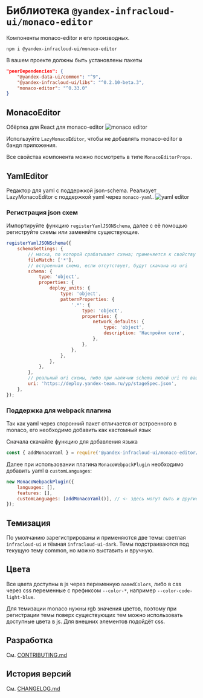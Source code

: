 # Библиотека `@yandex-infracloud-ui/monaco-editor`

Компоненты monaco-editor и его производных.

```shell
npm i @yandex-infracloud-ui/monaco-editor
```

В вашем проекте должны быть установлены пакеты

```json
"peerDependencies": {
    "@yandex-data-ui/common": "^9",
    "@yandex-infracloud-ui/libs": "^0.2.10-beta.3",
    "monaco-editor": "^0.33.0"
}
```

## MonacoEditor

Обёртка для React для monaco-editor
![monaco editor](./docs/monaco-editor.png)

Используйте `LazyMonacoEditor`, чтобы не добавлять monaco-editor в бандл приложения.

Все свойства компонента можно посмотреть в типе `MonacoEditorProps`.

## YamlEditor

Редактор для yaml с поддержкой json-schema.
Реализует LazyMonacoEditor c поддержкой yaml через `monaco-yaml`.
![yaml editor](./docs/yaml-editor.png)

### Регистрация json схем

Импортируйте функцию `registerYamlJSONSchema`, далее с её помощью региструйте схемы или заменяйте существующие.

```js
registerYamlJSONSchema({
    schemaSettings: {
        // маска, по которой срабатывает схема; применяется к свойству schemaUri в YamlEditor
        fileMatch: ['*'],
        // встроенная схема, если отсутствует, будут скачана из uri
        schema: {
            type: 'object',
            properties: {
                deploy_units: {
                    type: 'object',
                    patternProperties: {
                        '.*': {
                            type: 'object',
                            properties: {
                                network_defaults: {
                                    type: 'object',
                                    description: 'Настройки сети',
                                },
                            },
                        },
                    },
                },
            },
        },
        // реальный uri схемы, либо при наличии schema любой uri по вашим соглашениям
        uri: 'https://deploy.yandex-team.ru/yp/stageSpec.json',
    },
});
```

### Поддержка для webpack плагина

Так как yaml через сторонний пакет отличается от встроенного в monaco, его необходимо добавить как кастомный язык

Сначала скачайте функцию для добавления языка

```js
const { addMonacoYaml } = require('@yandex-infracloud-ui/monaco-editor/build/cjs/services/addMonacoYaml');
```

Далее при использовании плагина `MonacoWebpackPlugin` необходимо добавить yaml в `customLanguages`:

```js
new MonacoWebpackPlugin({
    languages: [],
    features: [],
    customLanguages: [addMonacoYaml()], // <- здесь могут быть и другие языки
});
```

## Темизация

По умолчанию зарегистрированы и применяются две темы: светлая `infracloud-ui` и тёмная `infracloud-ui-dark`.
Темы подстраиваются под текущую тему common, но можно выставить и вручную.

## Цвета
Все цвета доступны в js через переменную `namedColors`, либо в css через css переменные с префиксом `--color-*`, например `--color-code-light-blue`.

Для темизации monaco нужны rgb значения цветов, поэтому при регистрации темы поверх существующих тем можно использовать доступные цвета в js. Для внешних элементов подойдёт css.

## Разработка
См. [CONTRIBUTING.md](./CONTRIBUTING.md)

## История версий
См. [CHANGELOG.md](./CHANGELOG.md)
